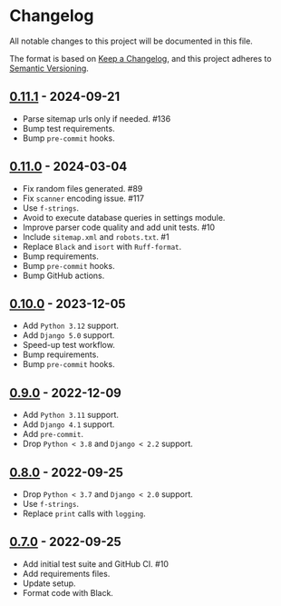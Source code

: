 # Changelog
All notable changes to this project will be documented in this file.

The format is based on [Keep a Changelog](https://keepachangelog.com/en/1.0.0/),
and this project adheres to [Semantic Versioning](https://semver.org/spec/v2.0.0.html).

## [0.11.1](https://github.com/fabiocaccamo/django-freeze/releases/tag/0.11.1) - 2024-09-21
-   Parse sitemap urls only if needed. #136
-   Bump test requirements.
-   Bump `pre-commit` hooks.

## [0.11.0](https://github.com/fabiocaccamo/django-freeze/releases/tag/0.11.0) - 2024-03-04
-   Fix random files generated. #89
-   Fix `scanner` encoding issue. #117
-   Use `f-strings`.
-   Avoid to execute database queries in settings module.
-   Improve parser code quality and add unit tests. #10
-   Include `sitemap.xml` and `robots.txt`. #1
-   Replace `Black` and `isort` with `Ruff-format`.
-   Bump requirements.
-   Bump `pre-commit` hooks.
-   Bump GitHub actions.

## [0.10.0](https://github.com/fabiocaccamo/django-freeze/releases/tag/0.10.0) - 2023-12-05
-   Add `Python 3.12` support.
-   Add `Django 5.0` support.
-   Speed-up test workflow.
-   Bump requirements.
-   Bump `pre-commit` hooks.

## [0.9.0](https://github.com/fabiocaccamo/django-freeze/releases/tag/0.9.0) - 2022-12-09
-   Add `Python 3.11` support.
-   Add `Django 4.1` support.
-   Add `pre-commit`.
-   Drop `Python < 3.8` and `Django < 2.2` support.

## [0.8.0](https://github.com/fabiocaccamo/django-freeze/releases/tag/0.8.0) - 2022-09-25
-   Drop `Python < 3.7` and `Django < 2.0` support.
-   Use `f-strings`.
-   Replace `print` calls with `logging`.

## [0.7.0](https://github.com/fabiocaccamo/django-freeze/releases/tag/0.7.0) - 2022-09-25
-   Add initial test suite and GitHub CI. #10
-   Add requirements files.
-   Update setup.
-   Format code with Black.
